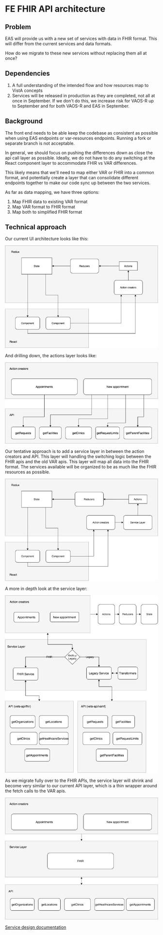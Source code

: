 # FE FHIR API architecture

## Problem

EAS will provide us with a new set of services with data in FHIR format. This will differ from the current services and data formats.

How do we migrate to these new services without replacing them all at once?

## Dependencies

1. A full understanding of the intended flow and how resources map to VistA concepts
2. Services will be released in production as they are completed, not all at once in September. If we don't do this, we increase risk for VAOS-R up to September and for both VAOS-R and EAS in September.

## Background

The front end needs to be able keep the codebase as consistent as possible when using EAS endpoints or var-resources endpoints. Running a fork or separate branch is not acceptable.

In general, we should focus on pushing the differences down as close the api call layer as possible. Ideally, we do not have to do any switching at the React component layer to accommodate FHIR vs VAR differences. 

This likely means that we'll need to map either VAR or FHIR into a common format, and potentially create a layer that can consolidate different endpoints together to make our code sync up between the two services.

As far as data mapping, we have three options:

1. Map FHIR data to existing VAR format
2. Map VAR format to FHIR format
3. Map both to simplified FHIR format

## Technical approach

Our current UI architecture looks like this:

![FE technical architecture](fe_architecture.png)

And drilling down, the actions layer looks like:

![FE action creators](fe_action_creators.png)

Our tentative approach is to add a service layer in between the action creators and API. This layer will handling the switching logic between the FHIR apis and the old VAR apis. This layer will map all data into the FHIR format. The services available will be organized to be as much like the FHIR resources as possible. 

![FE mid high level arch](fe_mid_high_level_arch.png)

A more in depth look at the service layer:

![fe_mid_action_creators](fe_mid_action_creators.png)

As we migrate fully over to the FHIR APIs, the service layer will shrink and become very similar to our current API layer, which is a thin wrapper around the fetch calls to the VAR apis.

![fe_post migration](fe_post_high_level.png)

[Service design documentation](fe_service_design.md)
